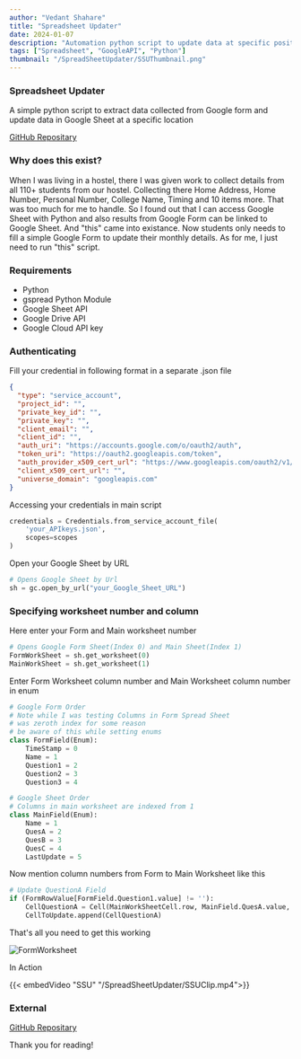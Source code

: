 ```yaml
---
author: "Vedant Shahare"
title: "Spreadsheet Updater"
date: 2024-01-07
description: "Automation python script to update data at specific position spreadsheet using Google Form"
tags: ["Spreadsheet", "GoogleAPI", "Python"]
thumbnail: "/SpreadSheetUpdater/SSUThumbnail.png"
---
```


### Spreadsheet Updater

A simple python script to extract data collected from Google form and update data in Google Sheet at a specific location

[GitHub Repositary](https://github.com/VedantS-32/SpreadSheetUpdater.git)

### Why does this exist?

When I was living in a hostel, there I was given work to collect details from all 110+ students from our hostel. Collecting there Home Address, Home Number, Personal Number, College Name, Timing and 10 items more. That was too much for me to handle. So I found out that I can access Google Sheet with Python and also results from Google Form can be linked to Google Sheet.
And "this" came into existance.
Now students only needs to fill a simple Google Form to update their monthly details.
As for me, I just need to run "this" script.

### Requirements

- Python
- gspread Python Module
- Google Sheet API
- Google Drive API
- Google Cloud API key

### Authenticating

Fill your credential in following format in a separate .json file

``` json
{
  "type": "service_account",
  "project_id": "",
  "private_key_id": "",
  "private_key": "",
  "client_email": "",
  "client_id": "",
  "auth_uri": "https://accounts.google.com/o/oauth2/auth",
  "token_uri": "https://oauth2.googleapis.com/token",
  "auth_provider_x509_cert_url": "https://www.googleapis.com/oauth2/v1/certs",
  "client_x509_cert_url": "",
  "universe_domain": "googleapis.com"
}
```

Accessing your credentials in main script

``` python
credentials = Credentials.from_service_account_file(
    'your_APIkeys.json',
    scopes=scopes
)
```

Open your Google Sheet by URL

``` python
# Opens Google Sheet by Url
sh = gc.open_by_url("your_Google_Sheet_URL")
```

### Specifying worksheet number and column

Here enter your Form and Main worksheet number

``` python
# Opens Google Form Sheet(Index 0) and Main Sheet(Index 1)
FormWorkSheet = sh.get_worksheet(0)
MainWorkSheet = sh.get_worksheet(1)
```

Enter Form Worksheet column number and Main Worksheet column number in enum
``` python
# Google Form Order
# Note while I was testing Columns in Form Spread Sheet
# was zeroth index for some reason
# be aware of this while setting enums
class FormField(Enum):
    TimeStamp = 0
    Name = 1
    Question1 = 2
    Question2 = 3
    Question3 = 4

# Google Sheet Order
# Columns in main worksheet are indexed from 1
class MainField(Enum):
    Name = 1
    QuesA = 2
    QuesB = 3
    QuesC = 4
    LastUpdate = 5
```

Now mention column numbers from Form to Main Worksheet like this
``` python
# Update QuestionA Field
if (FormRowValue[FormField.Question1.value] != ''):
    CellQuestionA = Cell(MainWorkSheetCell.row, MainField.QuesA.value, FormRowValue[FormField.Question1.value])
    CellToUpdate.append(CellQuestionA)
```

That's all you need to get this working

![FormWorksheet](/SpreadSheetUpdater/FormWorksheet.png)

In Action

{{< embedVideo "SSU" "/SpreadSheetUpdater/SSUClip.mp4">}}

### External

[GitHub Repositary](https://github.com/VedantS-32/SpreadSheetUpdater.git)

Thank you for reading!